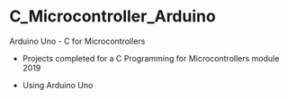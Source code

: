 # C_Microcontroller_Arduino
Arduino Uno - C for Microcontrollers

-  Projects completed for a C Programming for Microcontrollers module 2019

- Using Arduino Uno
